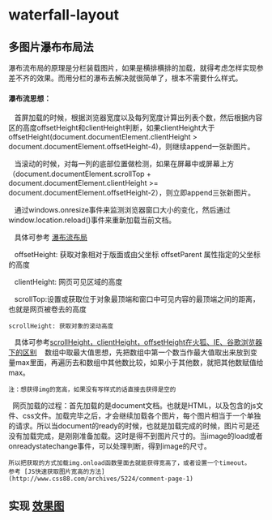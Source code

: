 # waterfall-layout

## 多图片瀑布布局法

瀑布流布局的原理是分栏装载图片，如果是横排横排的加载，就得考虑怎样实现参差不齐的效果。而用分栏的瀑布去解决就很简单了，根本不需要什么样式。

#### 瀑布流思想：

    首屏加载的时候，根据浏览器宽度以及每列宽度计算出列表个数，然后根据内容区的高度offsetHeight和clientHeight判断，如果clientHeight大于offsetHeight(document.documentElement.clientHeight > document.documentElement.offsetHeight-4)，则继续append一张新图片。
    
    当滚动的时候，对每一列的底部位置做检测，如果在屏幕中或屏幕上方（document.documentElement.scrollTop + document.documentElement.clientHeight >= document.documentElement.offsetHeight-2），则立即append三张新图片。
    
    通过windows.onresize事件来监测浏览器窗口大小的变化，然后通过window.location.reload()事件来重新加载当前文档。

    具体可参考 [瀑布流布局](http://www.zhangxinxu.com/wordpress/2012/03/多栏列表原理下实现的瀑布流布局-waterfall-layout/)

    offsetHeight: 获取对象相对于版面或由父坐标 offsetParent 属性指定的父坐标的高度
    
    clientHeight: 网页可见区域的高度
    
    scrollTop:设置或获取位于对象最顶端和窗口中可见内容的最顶端之间的距离，也就是网页被卷去的高度
    
    scrollHeight: 获取对象的滚动高度
    
    具体可参考[scrollHeight，clientHeight，offsetHeight在火狐、IE、谷歌浏览器下的区别](http://www.cnblogs.com/vicky-wangjiao/p/6949972.html)
    数组中取最大值思想，先把数组中第一个数当作最大值取出来放到变量max里面，再遍历去和数组中其他数比较，如果小于其他数，就把其他数赋值给max。

    注：想获得img的宽高，如果没有写样式的话直接去获得是空的

    网页加载的过程：首先加载的是document文档。也就是HTML，以及包含的js文件、css文件。加载完毕之后，才会继续加载各个图片，每个图片相当于一个单独的请求。所以当document的ready的时候，也就是加载完成的时候，图片可是还没有加载完成，是刚刚准备加载。这时是得不到图片尺寸的。当image的load或者onreadystatechange事件，可以处理判断，得到image的尺寸。

    所以把获取的方式加载img.onload函数里面去就能获得宽高了，或者设置一个timeout。
    参考 [JS快速获取图片宽高的方法](http://www.css88.com/archives/5224/comment-page-1)

## 实现 [效果图](https://lulujianglab.github.io/waterfall-layout/)
